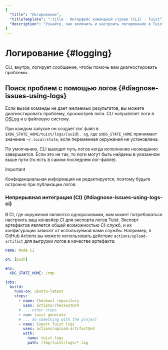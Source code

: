 ```yaml
---
{
  "title": "Логирование",
  "titleTemplate": ":title · Интерфейс командной строки (CLI) · Tuist",
  "description": "Узнайте, как включить и настроить логирование в Tuist."
}
---
```

# Логирование {#logging}

CLI, внутри, логирует сообщение, чтобы помочь вам диагностировать проблемы.

## Поиск проблем с помощью логов {#diagnose-issues-using-logs}

Если вызов команды не дает желаемых результатов, вы можете диагностировать проблему, просмотрев логи. CLI направляет логи в [OSLog](https://developer.apple.com/documentation/os/oslog) и в файловую систему.

При каждом запуске он создает лог файл в `$XDG_STATE_HOME/tuist/logs/{uuid}. og`, где `$XDG_STATE_HOME` принимает значение `~/.local/state`, если переменная окружения не установлена.

По умолчанию, CLI выводит путь логов когда исполнение неожиданно завершается. Если это не так, то логи могут быть найдены в указанном выше пути (то есть в самом последнем лог-файле).

> [!IMPORTANT]
> Конфиденциальная информация не редактируется, поэтому будьте острожно при публикации логов.

### Непрерывная интеграция (CI) {#diagnose-issues-using-logs-ci}

В CI, где окружения являются одноразовыми, вам может потребоваться настроить ваш конвейер CI для экспорта логов Tuist.
Экспорт артефактов является общей возможностью CI-служб, и их конфигурации зависят от используемой вами службы.
Например, в GitHub Actions вы можете использовать действие `actions/upload-artifact` для выгрузки логов в качестве артефакта:

```yaml
name: Node CI

on: [push]

env:
  XDG_STATE_HOME: /tmp

jobs:
  build:
    runs-on: ubuntu-latest
    steps:
      - name: Checkout repository
        uses: actions/checkout@v4
      # ... other steps
      - run: tuist generate
      # ... do something with the project
      - name: Export Tuist logs
        uses: actions/upload-artifact@v4
        with:
          name: tuist-logs
          path: /tmp/tuist/logs/*.log
```
